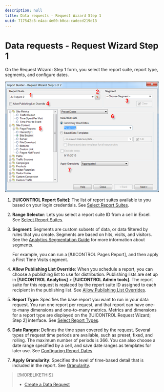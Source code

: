 ```yaml
---
description: null
title: Data requests - Request Wizard Step 1
uuid: 717542c3-e4aa-4e00-b0ca-cadecd219d13
---
```


# Data requests - Request Wizard Step 1

On the Request Wizard: Step 1 form, you select the report suite, report type, segments, and configure dates.

 ![](assets/rw1_overview.png)

1. **[!UICONTROL Report Suite]**: The list of report suites available to you based on your login credentials. See [Select Report Suites](/help/analyze/report-builder/data-requests/selecting-report-suites/t-select-report-suites.md).

1. **Range Selector**: Lets you select a report suite ID from a cell in Excel. See [Select Report Suites](/help/analyze/report-builder/data-requests/selecting-report-suites/t-select-report-suites.md).

1. **Segment**: Segments are custom subsets of data, or data filtered by rules that you create. Segments are based on hits, visits, and visitors. See the [Analytics Segmentation Guide](https://docs.adobe.com/content/help/en/analytics/components/segmentation/seg-home.html) for more information about segments.

   For example, you can run a [!UICONTROL Pages Report], and then apply a First Time Visits segment.

1. **Allow Publishing List Override**: When you schedule a report, you can choose a publishing list to use for distribution. Publishing lists are set up in **[!UICONTROL Analytics]** > **[!UICONTROL Admin tools]**. The report suite for this request is replaced by the report suite ID assigned to each recipient in the publishing list. See [Allow Publishing List Overrides](/help/analyze/report-builder/data-requests/allow-publishing-list-overrides.md).

1. **Report Type**: Specifies the base report you want to run in your data request. You run one report per request, and that report can have one-to-many dimensions and one-to-many metrics. Metrics and dimensions for a report type are displayed on the [!UICONTROL Request Wizard; Step 2] interface. See [Select Report Types](/help/analyze/report-builder/data-requests/c-report-types/select-report-types.md).

1. **Date Ranges**: Defines the time span covered by the request. Several types of request time periods are available, such as preset, fixed, and rolling. The maximum number of periods is 366. You can also choose a date range specified by a cell, and save date ranges as templates for later use.  See [Configuring Report Dates](/help/analyze/report-builder/data-requests/configuring-report-dates/custom-calendar.md) 

1. **Apply Granularity**: Specifies the level of time-based detail that is included in the report. See [Granularity](/help/analyze/report-builder/data-requests/configuring-report-dates/granularity.md).

>[!MORELIKETHIS]
>
>* [Create a Data Request](/help/analyze/report-builder/data-requests/t-create-a-data-request.md)
